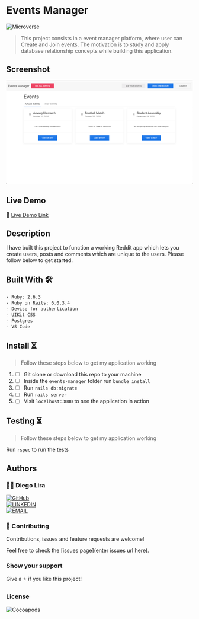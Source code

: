 # Events Manager
![Microverse](https://img.shields.io/badge/-Microverse-6F23FF?style=for-the-badge)

> This project consists in a event manager platform, where user can Create and Join events. The motivation is to study and apply database relationship concepts while building this application.

## Screenshot

![image](screenshot.png)

## Live Demo

🔗 [Live Demo Link](https://events-manager-microverse.herokuapp.com/)

## Description

I have built this project to function a working Reddit app which lets you create users, posts and comments which are unique to the users. Please follow below to get started.

## Built With 🛠
```
- Ruby: 2.6.3
- Ruby on Rails: 6.0.3.4
- Devise for authentication
- UIKit CSS
- Postgres
- VS Code
```

## Install ⏳

> Follow these steps below to get my application working

1. - [ ] Git clone or download this repo to your machine
2. - [ ] Inside the `events-manager` folder run `bundle install`
3. - [ ] Run `rails db:migrate`
4. - [ ] Run `rails server`
5. - [ ] Visit `localhost:3000` to see the application in action

## Testing ⏳

> Follow these steps below to get my application working

Run `rspec` to run the tests

## Authors

### 👨‍💻 Diego Lira
[![GitHub](https://img.shields.io/badge/-GitHub-000?style=for-the-badge&logo=GitHub&logoColor=white)](https://github.com/lirad) <br>
[![LINKEDIN](https://img.shields.io/badge/-LINKEDIN-0077B5?style=for-the-badge&logo=Linkedin&logoColor=white)](https://www.linkedin.com/in/diegoalira/) <br>
[![EMAIL](https://img.shields.io/badge/-EMAIL-D14836?style=for-the-badge&logo=Mail.Ru&logoColor=white)](mailto:diegoalira@gmail.com) <br>


### 🤝 Contributing

Contributions, issues and feature requests are welcome!

Feel free to check the [issues page](enter issues url here).

### Show your support

Give a ⭐️ if you like this project!

### License

![Cocoapods](https://img.shields.io/cocoapods/l/AFNetworking?color=red&style=for-the-badge)
